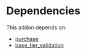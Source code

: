 # Dependencies

This addon depends on:

- [purchase](../../../../../oca-ocb-core/odoo-bringout-oca-ocb-purchase)
- [base_tier_validation](../../../../../oca-technical/odoo-bringout-oca-server-ux-base_tier_validation)
